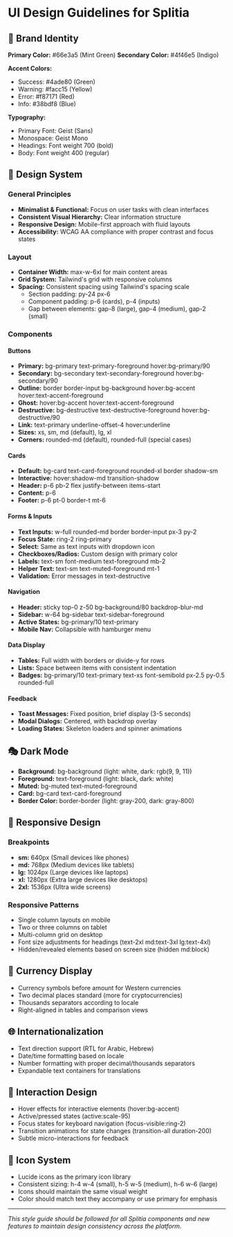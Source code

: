 # UI Design Guidelines for Splitia

## 🎨 Brand Identity

**Primary Color:** #66e3a5 (Mint Green)
**Secondary Color:** #4f46e5 (Indigo)

**Accent Colors:**
- Success: #4ade80 (Green)
- Warning: #facc15 (Yellow)
- Error: #f87171 (Red)
- Info: #38bdf8 (Blue)

**Typography:**
- Primary Font: Geist (Sans)
- Monospace: Geist Mono
- Headings: Font weight 700 (bold)
- Body: Font weight 400 (regular)

## 🧩 Design System

### General Principles
- **Minimalist & Functional:** Focus on user tasks with clean interfaces
- **Consistent Visual Hierarchy:** Clear information structure
- **Responsive Design:** Mobile-first approach with fluid layouts
- **Accessibility:** WCAG AA compliance with proper contrast and focus states

### Layout
- **Container Width:** max-w-6xl for main content areas
- **Grid System:** Tailwind's grid with responsive columns
- **Spacing:** Consistent spacing using Tailwind's spacing scale
  - Section padding: py-24 px-6
  - Component padding: p-6 (cards), p-4 (inputs)
  - Gap between elements: gap-8 (large), gap-4 (medium), gap-2 (small)

### Components

#### Buttons
- **Primary:** bg-primary text-primary-foreground hover:bg-primary/90
- **Secondary:** bg-secondary text-secondary-foreground hover:bg-secondary/90
- **Outline:** border border-input bg-background hover:bg-accent hover:text-accent-foreground
- **Ghost:** hover:bg-accent hover:text-accent-foreground
- **Destructive:** bg-destructive text-destructive-foreground hover:bg-destructive/90
- **Link:** text-primary underline-offset-4 hover:underline
- **Sizes:** xs, sm, md (default), lg, xl
- **Corners:** rounded-md (default), rounded-full (special cases)

#### Cards
- **Default:** bg-card text-card-foreground rounded-xl border shadow-sm
- **Interactive:** hover:shadow-md transition-shadow
- **Header:** p-6 pb-2 flex justify-between items-start
- **Content:** p-6
- **Footer:** p-6 pt-0 border-t mt-6

#### Forms & Inputs
- **Text Inputs:** w-full rounded-md border border-input px-3 py-2
- **Focus State:** ring-2 ring-primary
- **Select:** Same as text inputs with dropdown icon
- **Checkboxes/Radios:** Custom design with primary color
- **Labels:** text-sm font-medium text-foreground mb-2
- **Helper Text:** text-sm text-muted-foreground mt-1
- **Validation:** Error messages in text-destructive

#### Navigation
- **Header:** sticky top-0 z-50 bg-background/80 backdrop-blur-md
- **Sidebar:** w-64 bg-sidebar text-sidebar-foreground
- **Active States:** bg-primary/10 text-primary
- **Mobile Nav:** Collapsible with hamburger menu

#### Data Display
- **Tables:** Full width with borders or divide-y for rows
- **Lists:** Space between items with consistent indentation
- **Badges:** bg-primary/10 text-primary text-xs font-semibold px-2.5 py-0.5 rounded-full

#### Feedback
- **Toast Messages:** Fixed position, brief display (3-5 seconds)
- **Modal Dialogs:** Centered, with backdrop overlay
- **Loading States:** Skeleton loaders and spinner animations

## 🎭 Dark Mode
- **Background:** bg-background (light: white, dark: rgb(9, 9, 11))
- **Foreground:** text-foreground (light: black, dark: white)
- **Muted:** bg-muted text-muted-foreground
- **Card:** bg-card text-card-foreground
- **Border Color:** border-border (light: gray-200, dark: gray-800)

## 📱 Responsive Design

### Breakpoints
- **sm:** 640px (Small devices like phones)
- **md:** 768px (Medium devices like tablets)
- **lg:** 1024px (Large devices like laptops)
- **xl:** 1280px (Extra large devices like desktops)
- **2xl:** 1536px (Ultra wide screens)

### Responsive Patterns
- Single column layouts on mobile
- Two or three columns on tablet
- Multi-column grid on desktop
- Font size adjustments for headings (text-2xl md:text-3xl lg:text-4xl)
- Hidden/revealed elements based on screen size (hidden md:block)

## 💱 Currency Display
- Currency symbols before amount for Western currencies
- Two decimal places standard (more for cryptocurrencies)
- Thousands separators according to locale
- Right-aligned in tables and comparison views

## 🌐 Internationalization
- Text direction support (RTL for Arabic, Hebrew)
- Date/time formatting based on locale
- Number formatting with proper decimal/thousands separators
- Expandable text containers for translations

## 🧠 Interaction Design
- Hover effects for interactive elements (hover:bg-accent)
- Active/pressed states (active:scale-95)
- Focus states for keyboard navigation (focus-visible:ring-2)
- Transition animations for state changes (transition-all duration-200)
- Subtle micro-interactions for feedback

## 📁 Icon System
- Lucide icons as the primary icon library
- Consistent sizing: h-4 w-4 (small), h-5 w-5 (medium), h-6 w-6 (large)
- Icons should maintain the same visual weight
- Color should match text they accompany or use primary for emphasis

---

*This style guide should be followed for all Splitia components and new features to maintain design consistency across the platform.*